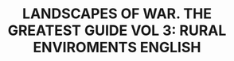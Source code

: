 ---
layout: product
title: "LANDSCAPES OF WAR. THE GREATEST GUIDE VOL 3: RURAL ENVIROMENTS ENGLISH"
price: "4300" 
desc: "Knjiga"
img_path: "/assets/img/EURO-0012.webp"
brand: "AMMO"
available: false
special_offer: false
new: false
soon: false
cat: "090000"
subcat: "090100"
subsubcat: "090101"
sifra: "EURO-0012"
popular: false
---